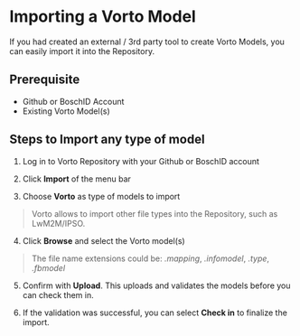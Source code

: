 # Importing a Vorto Model 

If you had created an external / 3rd party tool to create Vorto Models, you can easily import it into the Repository.

## Prerequisite

* Github or BoschID Account
* Existing Vorto Model(s)

## Steps to Import any type of model

1. Log in to Vorto Repository with your Github or BoschID account

2. Click **Import** of the menu bar

3. Choose **Vorto** as type of models to import 

> Vorto allows to import other file types into the Repository, such as LwM2M/IPSO. 

4. Click **Browse** and select the Vorto model(s)

> The file name extensions could be: _.mapping_, _.infomodel_, _.type_, _.fbmodel_

5. Confirm with **Upload**. This uploads and validates the models before you can check them in.  

6. If the validation was successful, you can select **Check in** to finalize the import.

